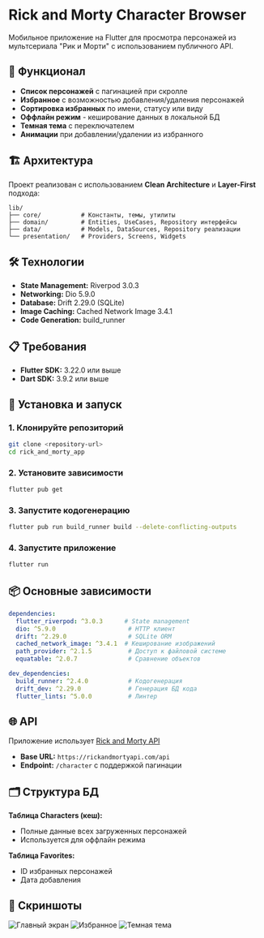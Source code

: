 # Rick and Morty Character Browser

Мобильное приложение на Flutter для просмотра персонажей из мультсериала "Рик и Морти" с использованием публичного API.

## 🎯 Функционал

- **Список персонажей** с пагинацией при скролле
- **Избранное** с возможностью добавления/удаления персонажей
- **Сортировка избранных** по имени, статусу или виду
- **Оффлайн режим** - кеширование данных в локальной БД
- **Темная тема** с переключателем
- **Анимации** при добавлении/удалении из избранного

## 🏗️ Архитектура

Проект реализован с использованием **Clean Architecture** и **Layer-First** подхода:
```
lib/
├── core/           # Константы, темы, утилиты
├── domain/         # Entities, UseCases, Repository интерфейсы
├── data/           # Models, DataSources, Repository реализации
└── presentation/   # Providers, Screens, Widgets
```

## 🛠️ Технологии

- **State Management:** Riverpod 3.0.3
- **Networking:** Dio 5.9.0
- **Database:** Drift 2.29.0 (SQLite)
- **Image Caching:** Cached Network Image 3.4.1
- **Code Generation:** build_runner

## 📋 Требования

- **Flutter SDK:** 3.22.0 или выше
- **Dart SDK:** 3.9.2 или выше

## 🚀 Установка и запуск

### 1. Клонируйте репозиторий
```bash
git clone <repository-url>
cd rick_and_morty_app
```

### 2. Установите зависимости
```bash
flutter pub get
```

### 3. Запустите кодогенерацию
```bash
flutter pub run build_runner build --delete-conflicting-outputs
```

### 4. Запустите приложение
```bash
flutter run
```

## 📦 Основные зависимости
```yaml
dependencies:
  flutter_riverpod: ^3.0.3      # State management
  dio: ^5.9.0                    # HTTP клиент
  drift: ^2.29.0                 # SQLite ORM
  cached_network_image: ^3.4.1  # Кеширование изображений
  path_provider: ^2.1.5          # Доступ к файловой системе
  equatable: ^2.0.7              # Сравнение объектов

dev_dependencies:
  build_runner: ^2.4.0           # Кодогенерация
  drift_dev: ^2.29.0             # Генерация БД кода
  flutter_lints: ^5.0.0          # Линтер
```

## 🌐 API

Приложение использует [Rick and Morty API](https://rickandmortyapi.com/documentation)

- **Base URL:** `https://rickandmortyapi.com/api`
- **Endpoint:** `/character` с поддержкой пагинации

## 🗂️ Структура БД

**Таблица Characters (кеш):**
- Полные данные всех загруженных персонажей
- Используется для оффлайн режима

**Таблица Favorites:**
- ID избранных персонажей
- Дата добавления


## 📱 Скриншоты

![Главный экран](https://i.imgur.com/abcd123.png)
![Избранное](https://i.imgur.com/efgh456.png)
![Темная тема](https://i.imgur.com/ijkl789.png)